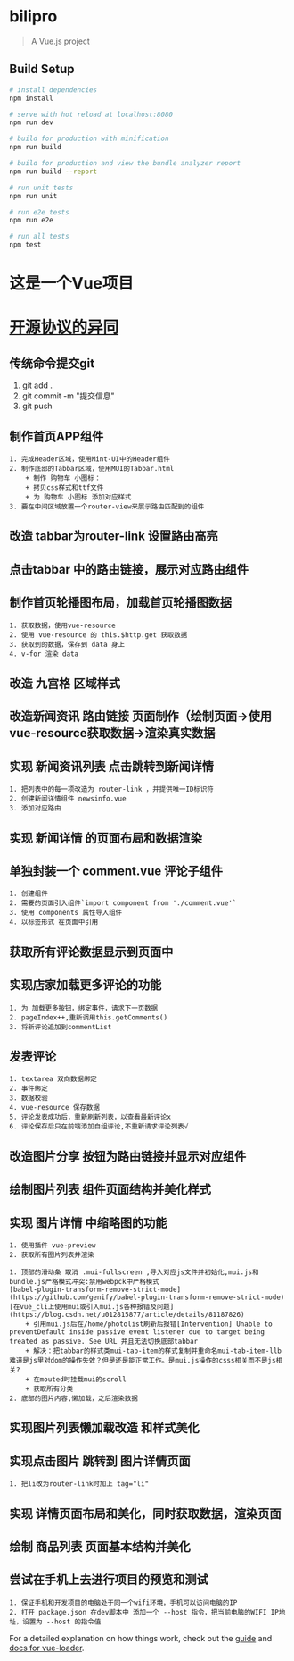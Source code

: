 # bilipro

> A Vue.js project

## Build Setup

``` bash
# install dependencies
npm install

# serve with hot reload at localhost:8080
npm run dev

# build for production with minification
npm run build

# build for production and view the bundle analyzer report
npm run build --report

# run unit tests
npm run unit

# run e2e tests
npm run e2e

# run all tests
npm test
```
# 这是一个Vue项目 

# [开源协议的异同](https://img-my.csdn.net/uploads/201204/08/1333882488_6318.png)

## 传统命令提交git
1. git add .
2. git commit -m "提交信息"
3. git push

## 制作首页APP组件
    1. 完成Header区域，使用Mint-UI中的Header组件
    2. 制作底部的Tabbar区域，使用MUI的Tabbar.html
        + 制作 购物车 小图标：
        + 拷贝css样式和ttf文件
        + 为 购物车 小图标 添加对应样式
    3. 要在中间区域放置一个router-view来展示路由匹配到的组件

## 改造 tabbar为router-link 设置路由高亮

## 点击tabbar 中的路由链接，展示对应路由组件

## 制作首页轮播图布局，加载首页轮播图数据
    1. 获取数据，使用vue-resource
    2. 使用 vue-resource 的 this.$http.get 获取数据
    3. 获取到的数据，保存到 data 身上
    4. v-for 渲染 data

## 改造 九宫格 区域样式

## 改造新闻资讯 路由链接 页面制作（绘制页面->使用vue-resource获取数据->渲染真实数据

## 实现 新闻资讯列表 点击跳转到新闻详情
    1. 把列表中的每一项改造为 router-link ，并提供唯一ID标识符
    2. 创建新闻详情组件 newsinfo.vue
    3. 添加对应路由

## 实现 新闻详情 的页面布局和数据渲染

## 单独封装一个 comment.vue 评论子组件
    1. 创建组件
    2. 需要的页面引入组件`import component from './comment.vue'`
    3. 使用 components 属性导入组件
    4. 以标签形式 在页面中引用

## 获取所有评论数据显示到页面中

## 实现店家加载更多评论的功能
    1. 为 加载更多按钮，绑定事件，请求下一页数据
    2. pageIndex++,重新调用this.getComments()
    3. 将新评论追加到commentList

## 发表评论 
    1. textarea 双向数据绑定
    2. 事件绑定 
    3. 数据校验
    4. vue-resource 保存数据
    5. 评论发表成功后，重新刷新列表，以查看最新评论x
    6. 评论保存后只在前端添加自组评论,不重新请求评论列表√

## 改造图片分享 按钮为路由链接并显示对应组件

## 绘制图片列表 组件页面结构并美化样式

## 实现 图片详情 中缩略图的功能
    1. 使用插件 vue-preview
    2. 获取所有图片列表并渲染

    1. 顶部的滑动条 取消 .mui-fullscreen ,导入对应js文件并初始化,mui.js和bundle.js严格模式冲突:禁用webpck中严格模式
    [babel-plugin-transform-remove-strict-mode](https://github.com/genify/babel-plugin-transform-remove-strict-mode)
    [在vue_cli上使用mui或引入mui.js各种报错及问题](https://blog.csdn.net/u012815877/article/details/81187826)
        + 引用mui.js后在/home/photolist刷新后报错[Intervention] Unable to preventDefault inside passive event listener due to target being treated as passive. See URL 并且无法切换底部tabbar
        + 解决：把tabbar的样式类mui-tab-item的样式复制并重命名mui-tab-item-llb 难道是js里对dom的操作失效？但是还是能正常工作。是mui.js操作的csss相关而不是js相关?
        + 在mouted时挂载mui的scroll
        + 获取所有分类
    2. 底部的图片内容,懒加载，之后渲染数据

## 实现图片列表懒加载改造 和样式美化

## 实现点击图片 跳转到 图片详情页面
    1. 把li改为router-link时加上 tag="li"

## 实现 详情页面布局和美化，同时获取数据，渲染页面

## 绘制 商品列表 页面基本结构并美化

## 尝试在手机上去进行项目的预览和测试
    1. 保证手机和开发项目的电脑处于同一个wifi环境，手机可以访问电脑的IP
    2. 打开 package.json 在dev脚本中 添加一个 --host 指令，把当前电脑的WIFI IP地址，设置为 --host 的指令值

For a detailed explanation on how things work, check out the [guide](http://vuejs-templates.github.io/webpack/) and [docs for vue-loader](http://vuejs.github.io/vue-loader).
